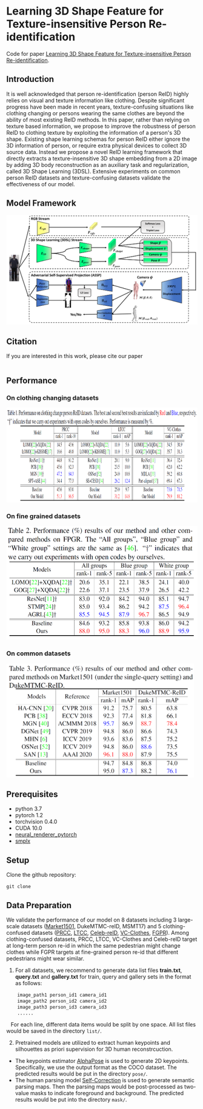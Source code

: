 # Learning 3D Shape Feature for Texture-insensitive Person Re-identification

Code for paper [Learning 3D Shape Feature for Texture-insensitive Person Re-identification](). 

## Introduction
It is well acknowledged that person re-identification (person ReID) highly relies on visual and texture information like clothing. Despite significant progress have been made in recent years, texture-confusing situations like clothing changing or persons wearing the same clothes  are beyond the ability of most existing ReID methods. In this paper, rather than relying on texture based information, we propose to improve the robustness of person ReID to clothing texture by exploiting the information of a person's 3D shape. Existing shape learning schemas for person ReID either ignore the 3D information of person, or require extra physical devices to collect 3D source data. Instead we propose a novel ReID learning framework that directly extracts a texture-insensitive 3D shape embedding from a 2D image by adding 3D body reconstruction as an auxiliary task and regularization, called 3D Shape Learning (3DSL). Extensive experiments on common person ReID datasets and texture-confusing datasets validate the effectiveness of our model.

## Model Framework
![Framework](fig/model3D.png)

## Citation
If you are interested in this work, please cite our paper
```

```

## Performance
### On clothing changing datasets
<img src="fig/change_clothes_performance.png" height="250"/>

### On fine grained datasets
<img src="fig/fine_grained_performance.png" height="300" />

### On common datasets
<img src="fig/common_performance.png" height="300" />

## Prerequisites
- python 3.7
- pytorch 1.2
- torchvision 0.4.0
- CUDA 10.0
- [neural_renderer_pytorch](https://github.com/daniilidis-group/neural_renderer)
- [smplx](https://github.com/vchoutas/smplx)

## Setup
Clone the github repository:
```
git clone 
```

## Data Preparation
We validate the performance of our model on 8 datasets including 3 large-scale datasets ([Market1501](https://github.com/layumi/Person_reID_baseline_pytorch#installation), DukeMTMC-reID, MSMT17) and 5 clothing-confused datasets ([PRCC](https://www.isee-ai.cn/~yangqize/clothing.html), [LTCC](https://naiq.github.io/LTCC_Perosn_ReID.html), [Celeb-reID](https://github.com/Huang-3/Celeb-reID), [VC-Clothes](https://wanfb.github.io/dataset.html), [FGPR](https://www.isee-ai.cn/~yinjiahang/FGPR.html)). Among clothing-confused datasets, PRCC, LTCC, VC-Clothes and Celeb-reID target at long-term person re-id in which the same pedestrian might change clothes while FGPR targets at fine-grained person re-id that different pedestrians might wear similar.

1. For all datasets, we recommend to generate data list files **train.txt**, **query.txt** and **gallery.txt** for train, query and gallery sets in the format as follows:
```
    image_path1 person_id1 camera_id1
    image_path2 person_id2 camera_id2
    image_path3 person_id3 camera_id3
    ......
```
&nbsp;&nbsp; For each line, different data items would be split by one space. All list files would be saved in the directory `list/`.

2. Pretrained models are utilized to extract human keypoints and silhouettes as priori supervision for 3D human reconstrcuction.
* The keypoints estimator [AlphaPose](https://github.com/MVIG-SJTU/AlphaPose) is used to generate 2D keypoints. Specifically, we use the output format as the COCO dataset. The predicted results would be put in the directory `pose/`.
* The human parsing model [Self-Correction](https://github.com/PeikeLi/Self-Correction-Human-Parsing) is used to generate semantic parsing maps. Then the parsing maps would be post-processed as two-value masks to indicate foreground and background. The predicted results would be put into the directory `mask/`.